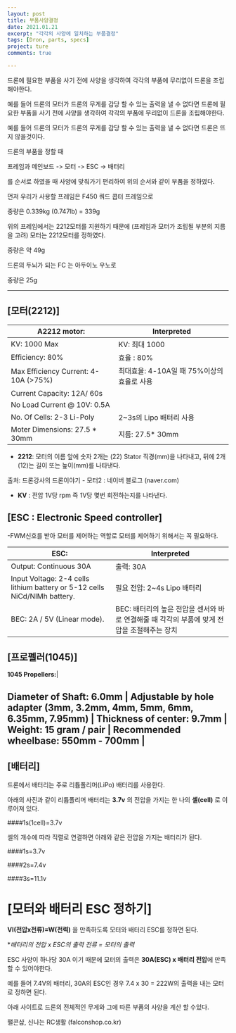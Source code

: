 ```yaml
---
layout: post
title: 부품사양결정
date: 2021.01.21
excerpt: "각각의 사양에 일치하는 부품결정"
tags: [Dron, parts, specs]
project: ture
comments: true

---
```



드론에 필요한 부품을 사기 전에 사양을 생각하여 각각의 부품에 무리없이 드론을 조립해야한다.

 



예를 들어 드론의 모터가 드론의 무게를 감당 할 수 있는 출력을 낼 수 없다면 드론에 필요한 부품을 사기 전에 사양을 생각하여 각각의 부품에 무리없이 드론을 조립해야한다.

 



예를 들어 드론의 모터가 드론의 무게를 감당 할 수 있는 출력을 낼 수 없다면 드론은 뜨지 않을것이다.  





 

드론의 부품을 정할 때  

프레임과 메인보드 -> 모터 -> ESC -> 배터리  

를 순서로 하였을 때 사양에 맞춰가기 편리하여 위의 순서와 같이 부품을 정하였다.  



 



 먼저 우리가 사용할 프레임은 F450 쿼드 콥터 프레임으로
 
 

중량은 0.339kg (0.747lb) = 339g






위의 프레임에서는 2212모터를 지원하기 때문에 (프레임과 모터가 조립될 부분의 지름을 고려) 모터는 2212모터를 정하였다.



중량은 약 49g






드론의 두뇌가 되는 FC 는 아두이노 우노로




중량은 25g



--------------------------------------------------------------------------

 

 

## [모터(2212)]





 

**A2212 motor:** |Interpreted
--------------|----------------
KV: 1000 Max  | KV: 최대 1000 
Efficiency: 80%  |  효율 : 80% 
Max Efficiency Current: 4-10A (>75%) | 최대효율: 4-10A일 때 75%이상의 효율로 사용
Current Capacity: 12A/ 60s  |
No Load Current @ 10V: 0.5A  |
No. Of Cells: 2-3 Li-Poly  | 2~3s의 Lipo 배터리 사용
Moter Dimensions: 27.5 * 30mm  | 지름: 27.5* 30mm


 
 
 
- **2212**: 모터의 이름 앞에 숫자 2개는 (22) Stator 직경(mm)을 나타내고, 뒤에 2개(12)는 길이 또는 높이(mm)를 나타낸다.


출처: 드론강사의 드론이야기 - 모터2 : 네이버 블로그 (naver.com)


  
- **KV** :  전압 1V당 rpm 즉 1V당 몇번 회전하는지를 나타낸다.




 

## [ESC : Electronic Speed controller]

 

-FWM신호를 받아 모터를 제어하는 역할로 모터를 제어하기 위해서는 꼭 필요하다.







**ESC:**|Interpreted
------------------------|-------
Output: Continuous 30A  | 출력: 30A
Input Voltage: 2-4 cells lithium battery or 5-12 cells NiCd/NIMh battery. | 필요 전압: 2~4s Lipo 배터리 
BEC: 2A / 5V (Linear mode). | BEC: 배터리의 높은 전압을 센서와 바로 연결해줄 때 각각의 부품에 맞게 전압을 조절해주는 장치



## [프로펠러(1045)]





 

 

**1045 Propellers:**|

Diameter of Shaft: 6.0mm  |
Adjustable by hole adapter (3mm, 3.2mm, 4mm, 5mm, 6mm, 6.35mm, 7.95mm)  |
Thickness of center: 9.7mm  |
Weight: 15 gram / pair  |
Recommended wheelbase: 550mm - 700mm  |
---
 

 

 

## [배터리]

드론에서 배터리는 주로 리튬폴리머(LiPo) 배터리를 사용한다.  
 
아래의 사진과 같이 리튬폴리머 배터리는 **3.7v** 의 전압을 가지는 한 나의 **셀(cell)** 로 이루어져 있다.  



 



####1s(1cell)=3.7v



 


셀의 개수에 따라 직렬로 연결하면 아래와 같은 전압을 가지는 배터리가 된다.





####1s=3.7v  

####2s=7.4v  

####3s=11.1v  
 




 

 

 

# [모터와 배터리 ESC 정하기]



 

**VI(전압x전류)=W(전력)** 을 만족하도록 모터와 배터리 ESC를 정하면 된다.



 

**배터리의 전압 x ESC의 출력 전류 = 모터의 출력*



 

ESC 사양이 하나당 30A 이기 때문에 모터의 출력은 **30A(ESC) x 배터리 전압**에 만족 할 수 있어야한다.

예를 들어 7.4V의 배터리, 30A의 ESC인 경우 7.4 x 30 = 222W의 출력을 내는 모터로 정하면 된다.

 

아래 사이트로 드론의 전체적인 무게와 그에 따른 부품의 사양을 계산 할 수있다.



 팰콘샵, 신나는 RC생활 (falconshop.co.kr)

